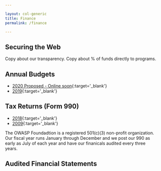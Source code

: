 ```yaml
---

layout: col-generic
title: Finance
permalink: /finance

---
```


## Securing the Web

Copy about our transparency. Copy about % of funds directly to programs.

## Annual Budgets

- [2020 Proposed - Online soon](){:target='_blank'}
- [2019](){:target='_blank'}

## Tax Returns (Form 990)

- [2018](https://owasp.wufoo.com/forms/employment-application/def/field18=Marketing%20Manager){:target='_blank'}
- [2009](/assets/financial-taxreturns/2009_Form_990.pdf){:target='_blank'}

The OWASP Foundadtion is a registered 501(c)(3) non-profit organization. Our fiscal year runs January through December and we post our 990 as early as July of each year and have our finanicals audited every three years.

## Audited Financial Statements

